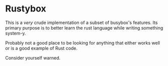 # Rustybox

This is a *very* crude implementation of a subset of busybox's features. Its primary purpose is to better learn the rust language while writing something system-y.

Probably not a good place to be looking for anything that either works well or is a good example of Rust code.

Consider yourself warned.
